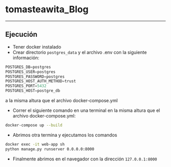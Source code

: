 # tomasteawita_Blog
---
## Ejecución
* Tener docker instalado
* Crear directorio `postgres_data` y el archivo .env con la siguiente información:
```python
POSTGRES_DB=postgres
POSTGRES_USER=postgres
POSTGRES_PASSWORD=postgres
POSTGRES_HOST_AUTH_METHOD=trust
POSTGRES_PORT=5432
POSTGRES_HOST=postgre_db
```
a la misma altura que el archivo docker-compose.yml
* Correr el siguiente comando en una terminal en la misma altura que el archivo docker-compose.yml:
```bash
docker-compose up --build
```
* Abrimos otra termina y ejecutamos los comandos
```bash
docker exec -it web-app sh
python manage.py runserver 0.0.0.0:8000
```
* Finalmente abrimos en el navegador con la dirección `127.0.0.1:8000`